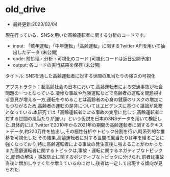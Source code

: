 # old_drive 
- 最終更新:2023/02/04

現在行っている、SNSを用いた高齢運転者に関する分析のコードです。

- input: 「若年運転」「中年運転」「高齢運転」に関するTwitter APIを用いて抽出したデータ (未公開)
- code: 前処理・分析・可視化のコード (可視化コードは近日公開予定)
- output: 各コードの実行結果を保存 (未公開)

タイトル: SNSを通した高齢運転者に対する世間の風当たりの強さの可視化

アブストラクト：超高齢社会の日本において,高齢運転者による交通事故が社会問題の一つとなっている.凄惨な事故や危険運転などで高齢者の運転を問題視する意見が増える一方,運転をやめることは高齢者の心身の健康のリスクの増加にもつながるため,高齢者の運転の是非についてはエビデンスに基づく議論が急務となっている.本研究では「高齢運転者による事故の実態に比して,高齢運転者に対する世間の風当たりが強い」という仮説を日本のSNSデータを用いて検証した.具体的には,Twitterで2010年から2021年の期間の高齢運転者に関するテキストデータ,約220万件を抽出し,その極性分析やトピック分割を行い,時系列的な推移を可視化した.その結果,高齢運転者に対する世間の風当たりは年を経るごとに強くなっており,特に高齢運転者による事故の発生直後に強まることがわかった.また高齢運転者に関するトピックは,事故・運転に関するネガティブなトピックと,問題の解決・事故防止に関するポジティブなトピックに分けられ,前者は事故直後に増加しやすく年々増えているのに対し,後者は一定して出現する傾向が見られた.





